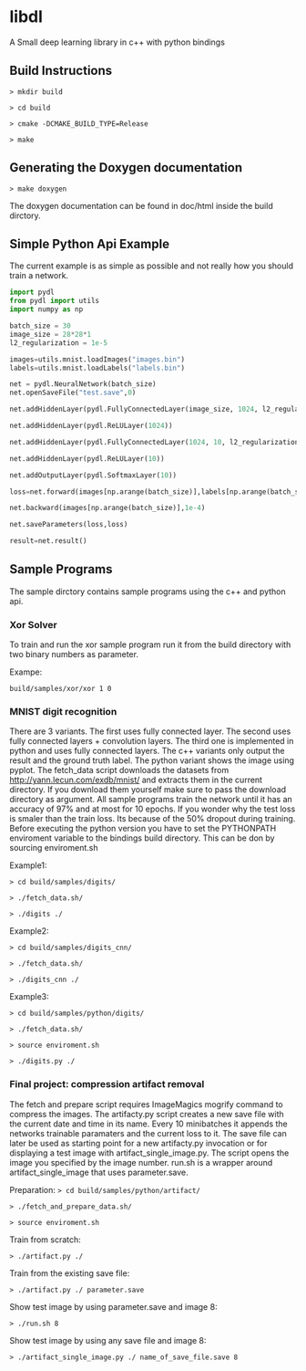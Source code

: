 libdl
====

A Small deep learning library in c++ with python bindings

## Build Instructions

`> mkdir build`

`> cd build`

`> cmake -DCMAKE_BUILD_TYPE=Release`

`> make`

## Generating the Doxygen documentation

`> make doxygen`

The doxygen documentation can be found in doc/html inside the build dirctory.

## Simple Python Api Example

The current example is as simple as possible and not really how you should train a network.
```python
import pydl
from pydl import utils
import numpy as np

batch_size = 30
image_size = 28*28*1
l2_regularization = 1e-5

images=utils.mnist.loadImages("images.bin")
labels=utils.mnist.loadLabels("labels.bin")

net = pydl.NeuralNetwork(batch_size)
net.openSaveFile("test.save",0)

net.addHiddenLayer(pydl.FullyConnectedLayer(image_size, 1024, l2_regularization))

net.addHiddenLayer(pydl.ReLULayer(1024))

net.addHiddenLayer(pydl.FullyConnectedLayer(1024, 10, l2_regularization))

net.addHiddenLayer(pydl.ReLULayer(10))

net.addOutputLayer(pydl.SoftmaxLayer(10))

loss=net.forward(images[np.arange(batch_size)],labels[np.arange(batch_size),True])

net.backward(images[np.arange(batch_size)],1e-4)

net.saveParameters(loss,loss)

result=net.result()

```

## Sample Programs
The sample dirctory contains sample programs using the c++ and python api.

### Xor Solver

To train and run the xor sample program run it from the build directory with two binary numbers as parameter.

Exampe:

`build/samples/xor/xor 1 0`

### MNIST digit recognition

There are 3 variants. The first uses fully connected layer.
The second uses fully connected layers + convolution layers.
The third one is implemented in python and uses fully connected layers.
The c++ variants only output the result and the ground truth label.
The python variant shows the image using pyplot.
The fetch_data script downloads the datasets from http://yann.lecun.com/exdb/mnist/
and extracts them in the current directory. If you download them yourself make sure to
pass the download directory as argument.
All sample programs train the network until it has an accuracy of 97% and at most for 10 epochs. If you wonder why the test loss is smaler than the train loss. Its because of the 50% dropout during training.
Before executing the python version you have to set the PYTHONPATH enviroment variable to the bindings build directory.
This can be don by sourcing enviroment.sh

Example1:

`> cd build/samples/digits/`

`> ./fetch_data.sh/`

`> ./digits ./`

Example2:

`> cd build/samples/digits_cnn/`

`> ./fetch_data.sh/`

`> ./digits_cnn ./`

Example3:

`> cd build/samples/python/digits/`

`> ./fetch_data.sh/`

`> source enviroment.sh`

`> ./digits.py ./`

### Final project: compression artifact removal
The fetch and prepare script requires ImageMagics mogrify command to compress the images.
The artifacty.py script creates a new save file with the current date and time in its name.
Every 10 minibatches it appends the networks trainable paramaters and the current loss to it.
The save file can later be used as starting point for a new artifacty.py invocation or for displaying
a test image with artifact_single_image.py. The script opens the image you specified by the image number.
run.sh is a wrapper around artifact_single_image that uses parameter.save.

Preparation:
`> cd build/samples/python/artifact/`

`> ./fetch_and_prepare_data.sh/`

`> source enviroment.sh`

Train from scratch:

`> ./artifact.py ./`

Train from the existing save file:

`> ./artifact.py ./ parameter.save`

Show test image by using parameter.save and image 8:

`> ./run.sh 8`

Show test image by using any save file and image 8:

`> ./artifact_single_image.py ./ name_of_save_file.save 8`
